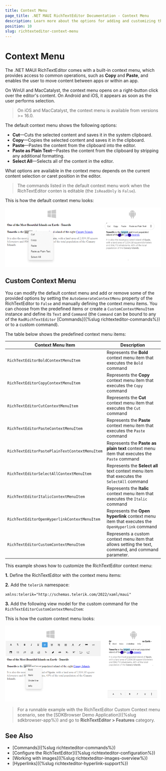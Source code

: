 ```yaml
---
title: Context Menu
page_title: .NET MAUI RichTextEditor Documentation - Context Menu
description: Learn more about the options for adding and customizing the context menu in the Telerik UI for .NET MAUI RichTextEditor control.
position: 10
slug: richtexteditor-context-menu
---
```


# Context Menu

The .NET MAUI RichTextEditor comes with a built-in context menu, which provides access to common operations, such as **Copy** and **Paste**, and enables the user to move content between apps or within an app. 

On WinUI and MacCatalyst, the context menu opens on a right-button click over the editor's content. On Android and iOS, it appears as soon as the user performs selection.

> On iOS and MacCatalyst, the context menu is available from versions >= 16.0.

The default context menu shows the following options:

* **Cut**&mdash;Cuts the selected content and saves it in the system clipboard.
*  **Copy**&mdash;Copies the selected content and saves it in the clipboard.
*  **Paste**&mdash;Pastes the content from the clipboard into the editor.
*  **Paste as Plain Text**&mdash;Pastes the content from the clipboard by stripping any additional formatting.
*  **Select All**&mdash;Selects all of the content in the editor.

What options are available in the context menu depends on the current content selection or caret position in the editor.

> The commands listed in the default context menu work when the RichTextEditor conten is editable (the `IsReadOnly` is `False`).

This is how the default context menu looks:

![.NET MAUI RichTextEditor Context Menu](images/richtexteditor-context-menu.png)

## Custom Context Menu

You can modify the default context menu and add or remove some of the provided options by setting the `AutoGenerateContextMenu` property of the RichTextEditor to `False` and manually defining the context menu items. You can choose from the predefined items or create a `CustomContextMenuItem` instance and define its `Text` and `Command` (the `Command` can be bound to any of the `RadRichTextEditor` [Commands]({%slug richtexteditor-commands%}) or to a custom command).

The table below shows the predefined context menu items:

| Context Menu Item | Description |
| ----- | ---------- |
| `RichTextEditorBoldContextMenuItem` | Represents the **Bold** context menu item that executes the `Bold` command |
| `RichTextEditorCopyContextMenuItem` | Represents the **Copy** context menu item that executes the `Copy` command |
| `RichTextEditorCutContextMenuItem` | Represents the **Cut** context menu item that executes the `Cut` command |
| `RichTextEditorPasteContextMenuItem` | Represents the **Paste** context menu item that executes the `Paste` command |
| `RichTextEditorPastePlainTextContextMenuItem` | Represents the **Paste as plain text** context menu item that executes the `Paste` command |
| `RichTextEditorSelectAllContextMenuItem` | Represents the **Select all** text context menu item that executes the `SelectAll` command |
| `RichTextEditorItalicContextMenuItem` | Represents the **Italic** context menu item that executes the `Italic` command |
| `RichTextEditorOpenHyperlinkContextMenuItem` | Represents the **Open hyperlink** context menu item that executes the `OpenHyperlink` command |
| `RichTextEditorCustomContextMenuItem` | Represents a custom context menu item that allows setting the text, command, and command parameter. |

This example shows how to customize the RichTextEditor context menu:

**1.** Define the RichTextEditor with the context menu items:

<snippet id='richtexteditor-contextmenu-xaml' />

**2.** Add the `telerik` namespace:

```XAML
xmlns:telerik="http://schemas.telerik.com/2022/xaml/maui"
```

**3.** Add the following view model for the custom command for the `RichTextEditorCustomContextMenuItem`:

<snippet id='richtexteditor-contextmenu-vm' />

This is how the custom context menu looks:

![.NET MAUI RichTextEditor Context Menu Custom](images/richtexteditor-custom-context-menu.png)

> For a runnable example with the RichTextEditor Custom Context menu scenario, see the [SDKBrowser Demo Application]({%slug sdkbrowser-app%}) and go to **RichTextEditor > Features** category.

## See Also

- [Commands]({%slug richtexteditor-commands%})
- [Configure the RichTextEditor]({%slug richtexteditor-configuration%})
- [Working with images]({%slug richtexteditor-images-overview%})
- [Hyperlinks]({%slug richtexteditor-hyperlink-support%})